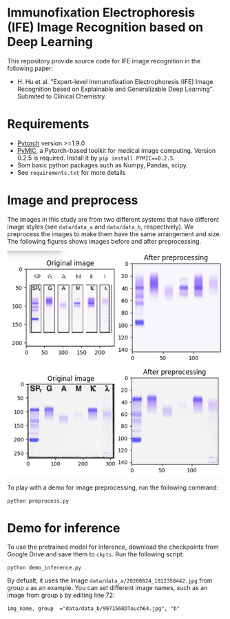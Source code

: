 # Immunofixation Electrophoresis (IFE) Image Recognition based on Deep Learning
This repository provide source code for IFE image recognition in the following paper:

* H. Hu et al. "Expert-level Immunofixation Electrophoresis (IFE) Image Recognition based on Explainable and Generalizable Deep Learning". Submited to Clinical Chemistry.

# Requirements
* [Pytorch][torch_link] version >=1.9.0
* [PyMIC][pymic_link], a Pytorch-based toolkit for medical image computing. Version 0.2.5 is required. Install it by `pip install PYMIC==0.2.5`.
* Som basic python packages such as Numpy, Pandas, scipy.
* See `requirements.txt` for more details

[torch_link]:https://pytorch.org
[pymic_link]:https://github.com/HiLab-git/PyMIC

# Image and preprocess
The images in this study are from two different systems that have different image styles (see `data/data_a` and `data/data_b`, respectively). We preprocess the images to make them have the same arrangement and size. The following figures shows images before and after preprocessing.

![image_a](./data/example_a.png) 
![image_b](./data/example_b.png)

To play with a demo for image preprocessing, run the following command:

```
python preprocess.py
```

# Demo for inference
To use the pretrained model for inference, download the checkpoints from Google Drive and save them to ``ckpts``. Run the following script:

```
python demo_inference.py
```

By defualt, it uses the image `data/data_a/20200824_1012358442.jpg` from group `a` as an example. You can set different image names, such as an image from group `b` by editing line 72:

```
img_name, group  ="data/data_b/9971568DTouch64.jpg", "b" 
```